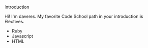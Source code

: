 Introduction

Hi! I'm daveres. My favorite Code School path in your introduction is Electives.

* Ruby
* Javascript
* HTML